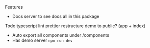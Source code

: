 Features
- Docs server to see docs all in this package


Todo
typescript
lint
prettier
restructure demo to public? (app + index)
- Auto export all components under /components
- Has demo server `npm run dev`
